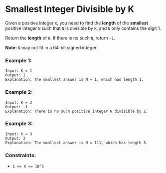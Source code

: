 # Smallest Integer Divisible by K

Given a positive integer `K`, you need to find the **length** of the **smallest** positive integer `N` such that `N` is divisible by `K`, and `N` only contains the digit 1.

Return the **length** of `N`. If there is no such `N`, return `-1`.

**Note:** `N` may not fit in a 64-bit signed integer.

### Example 1:
```
Input: K = 1
Output: 1
Explanation: The smallest answer is N = 1, which has length 1.
```

### Example 2:
```
Input: K = 2
Output: -1
Explanation: There is no such positive integer N divisible by 2.
```

### Example 3:
```
Input: K = 3
Output: 3
Explanation: The smallest answer is N = 111, which has length 3.
```

###  Constraints:
- `1 <= K <= 10^5`
